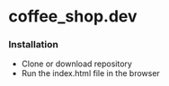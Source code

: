 # coffee_shop.dev
### Installation
 - Clone or download repository
 - Run the index.html file in the browser
